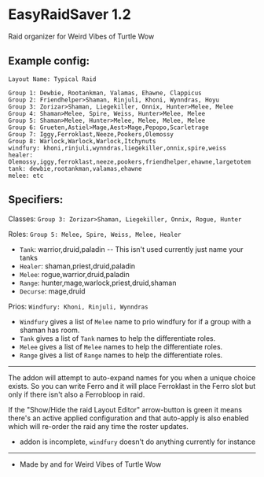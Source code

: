 # EasyRaidSaver 1.2
Raid organizer for Weird Vibes of Turtle Wow

Example config:
---
```
Layout Name: Typical Raid

Group 1: Dewbie, Rootankman, Valamas, Ehawne, Clappicus
Group 2: Friendhelper>Shaman, Rinjuli, Khoni, Wynndras, Hoyu
Group 3: Zorizar>Shaman, Liegekiller, Onnix, Hunter>Melee, Melee
Group 4: Shaman>Melee, Spire, Weiss, Hunter>Melee, Melee
Group 5: Shaman>Melee, Hunter>Melee, Melee, Melee, Melee
Group 6: Grueten,Astiel>Mage,Aest>Mage,Pepopo,Scarletrage
Group 7: Iggy,Ferroklast,Neeze,Pookers,Olemossy
Group 8: Warlock,Warlock,Warlock,Itchynuts
windfury: khoni,rinjuli,wynndras,liegekiller,onnix,spire,weiss
healer: Olemossy,iggy,ferroklast,neeze,pookers,friendhelper,ehawne,largetotem
tank: dewbie,rootankman,valamas,ehawne
melee: etc
```

Specifiers:
---
Classes: `Group 3: Zorizar>Shaman, Liegekiller, Onnix, Rogue, Hunter`

Roles: `Group 5: Melee, Spire, Weiss, Melee, Healer`
* `Tank`: warrior,druid,paladin -- This isn't used currently just name your tanks
* `Healer`: shaman,priest,druid,paladin
* `Melee`: rogue,warrior,druid,paladin
* `Range`: hunter,mage,warlock,priest,druid,shaman
* `Decurse`: mage,druid

Prios: `Windfury: Khoni, Rinjuli, Wynndras`
* `Windfury` gives a list of `Melee` name to prio windfury for if a group with a shaman has room.
* `Tank` gives a list of `Tank` names to help the differentiate roles.
* `Melee` gives a list of `Melee` names to help the differentiate roles.
* `Range` gives a list of `Range` names to help the differentiate roles.

___
The addon will attempt to auto-expand names for you when a unique choice exists. So you can write Ferro and it will place Ferroklast in the Ferro slot but only if there isn't also a Ferrobloop in raid.  

If the "Show/Hide the raid Layout Editor" arrow-button is green it means there's an active applied configuration and that auto-apply is also enabled which will re-order the raid any time the roster updates.  

* addon is incomplete, `windfury` doesn't do anything currently for instance

___
* Made by and for Weird Vibes of Turtle Wow  
